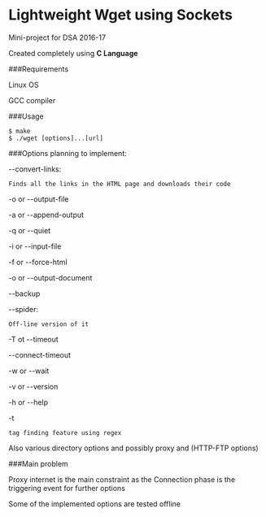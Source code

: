 # Lightweight Wget using Sockets

Mini-project for DSA 2016-17

Created completely using **C Language**

###Requirements

Linux OS

GCC compiler

###Usage

```
$ make
$ ./wget [options]...[url]
```

###Options planning to implement:

--convert-links:

    Finds all the links in the HTML page and downloads their code

-o or --output-file

-a or --append-output

-q or --quiet

-i or --input-file

-f or --force-html

-o or --output-document

--backup

--spider:

    Off-line version of it

-T ot --timeout

--connect-timeout

-w or --wait

-v or --version

-h or --help

-t

    tag finding feature using regex

Also various directory options and possibly proxy and (HTTP-FTP options)

###Main problem

Proxy internet is the main constraint as the Connection phase is the triggering event for further options

Some of the implemented options are tested offline



